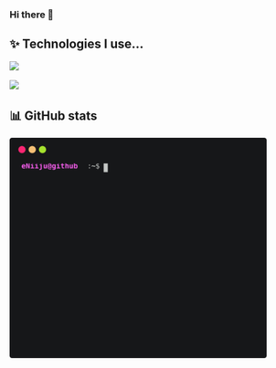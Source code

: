 ### Hi there 👋

## ✨ Technologies I use...

![](https://skillicons.dev/icons?i=js,html,css,wasm,bash,c,cloudflare,discord,docker,firebase,git,github,gitlab,java,linux,mysql,nodejs,ps,raspberrypi,stackoverflow,svelte,ts,vscode,vue)

![](https://github-readme-stats.vercel.app/api/top-langs/?username=eNiiju&hide=html&langs_count=6&theme=nightowl&hide_border=false&include_all_commits=false&count_private=false&layout=compact)

## 📊 GitHub stats

<img width="450px" src="https://raw.githubusercontent.com/eNiiju/eNiiju/main/github_stats.svg" alt="Github Stats" title="Terminal Style GitHub Stats" />
